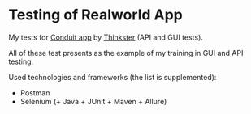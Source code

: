 # Testing of Realworld App
My tests for [Conduit app](https://demo.realworld.io/#/) by [Thinkster](https://github.com/gothinkster) (API and GUI tests).

All of these test presents as the example of my training in GUI and API testing.

Used technologies and frameworks (the list is supplemented):
- Postman
- Selenium (+ Java + JUnit + Maven + Allure)
